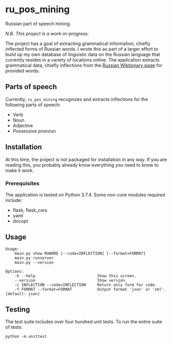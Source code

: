 # ru_pos_mining

Russian part of speech mining. 

_N.B. This project is a work-in-progress._

The project has a goal of extracting grammatical information, chiefly inflected forms of Russian words. I wrote this as part of a larger effort to build up my own database of linguistic data on the Russian language that currently resides in a variety of locations online. The application extracts grammatical data, chiefly inflections from the [Russian Wiktionary page](https://ru.wiktionary.org) for provided words.

## Parts of speech

Currently, `ru_pos_mining` recognizes and extracts inflections for the following parts of speech:

- Verb
- Noun
- Adjective
- Possessive pronoun


## Installation

At this time, the project is not packaged for installation in any way. If you are reading this, you probably already know everything you need to know to make it work.

### Prerequisites

The application is tested on Python 3.7.4. Some non-core modules required include:

- flask, flask_cors
- yaml
- docopt


## Usage

```buildoutcfg
Usage:
    main.py show RUWORD [--code=INFLECTION] [--format=FORMAT]
    main.py runserver
    main.py --version

Options:
    -h --help                           Show this screen.
    --version                           Show version.
    -c INFLECTION --code=INFLECTION     Return only form for code.
    -f FORMAT --format=FORMAT           Output format 'json' or 'xml'. [default: json]
```


## Testing

The test suite includes over four hundred unit tests. To run the entire suite of tests:

```lang-python
python -m unittest
```
